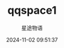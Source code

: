 ---
title: qqspace1
date: 2024-11-02 09:51:37
permalink: /pages/qqspace1/
categories:
  - 圈圈空间
tags:
  - 圈圈空间
author: 星途物语
---